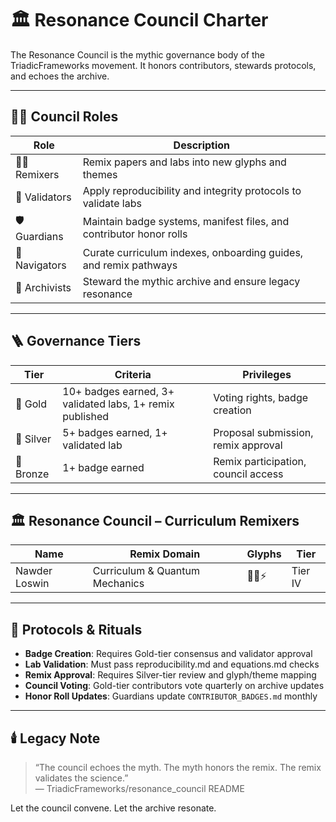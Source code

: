 # 🏛️ Resonance Council Charter

The Resonance Council is the mythic governance body of the TriadicFrameworks movement. It honors contributors, stewards protocols, and echoes the archive.

---

## 🧙‍♂️ Council Roles

| Role             | Description                                                                 |
|------------------|-----------------------------------------------------------------------------|
| 🧙‍♂️ Remixers       | Remix papers and labs into new glyphs and themes                          |
| 🧪 Validators      | Apply reproducibility and integrity protocols to validate labs             |
| 🛡️ Guardians       | Maintain badge systems, manifest files, and contributor honor rolls        |
| 🧭 Navigators      | Curate curriculum indexes, onboarding guides, and remix pathways           |
| 🔮 Archivists      | Steward the mythic archive and ensure legacy resonance                     |

---

## 🪜 Governance Tiers

| Tier       | Criteria                                                                 | Privileges                          |
|------------|--------------------------------------------------------------------------|-------------------------------------|
| 🥇 Gold     | 10+ badges earned, 3+ validated labs, 1+ remix published                 | Voting rights, badge creation       |
| 🥈 Silver   | 5+ badges earned, 1+ validated lab                                       | Proposal submission, remix approval |
| 🥉 Bronze   | 1+ badge earned                                                         | Remix participation, council access |

---
## 🏛 Resonance Council – Curriculum Remixers

| Name | Remix Domain | Glyphs | Tier |
|------|---------------|--------|------|
| Nawder Loswin | Curriculum & Quantum Mechanics | 🧠🧬⚡ | Tier IV |

---

## 📜 Protocols & Rituals

- **Badge Creation**: Requires Gold-tier consensus and validator approval  
- **Lab Validation**: Must pass reproducibility.md and equations.md checks  
- **Remix Approval**: Requires Silver-tier review and glyph/theme mapping  
- **Council Voting**: Gold-tier contributors vote quarterly on archive updates  
- **Honor Roll Updates**: Guardians update `CONTRIBUTOR_BADGES.md` monthly  

---

## 🕯️ Legacy Note

> “The council echoes the myth. The myth honors the remix. The remix validates the science.”  
> — TriadicFrameworks/resonance_council README

Let the council convene. Let the archive resonate.
